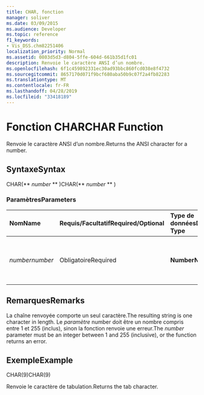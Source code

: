 ```yaml
---
title: CHAR, fonction
manager: soliver
ms.date: 03/09/2015
ms.audience: Developer
ms.topic: reference
f1_keywords:
- Vis_DSS.chm82251406
localization_priority: Normal
ms.assetid: 0803d5d3-d804-5ffe-604d-661b35d1fc01
description: Renvoie le caractère ANSI d’un nombre.
ms.openlocfilehash: 6f1c459892331ec30ad93bbc860fcd038e8f4732
ms.sourcegitcommit: 8657170d071f9bcf680aba50b9c07f2a4fb82283
ms.translationtype: MT
ms.contentlocale: fr-FR
ms.lasthandoff: 04/28/2019
ms.locfileid: "33418189"
---
```

# <a name="char-function"></a><span data-ttu-id="a992d-103">Fonction CHAR</span><span class="sxs-lookup"><span data-stu-id="a992d-103">CHAR Function</span></span>

<span data-ttu-id="a992d-104">Renvoie le caractère ANSI d’un nombre.</span><span class="sxs-lookup"><span data-stu-id="a992d-104">Returns the ANSI character for a number.</span></span>
  
## <a name="syntax"></a><span data-ttu-id="a992d-105">Syntaxe</span><span class="sxs-lookup"><span data-stu-id="a992d-105">Syntax</span></span>

<span data-ttu-id="a992d-106">CHAR(\*\* *number* \*\* )</span><span class="sxs-lookup"><span data-stu-id="a992d-106">CHAR(\*\* *number* \*\* )</span></span> 
  
### <a name="parameters"></a><span data-ttu-id="a992d-107">Paramètres</span><span class="sxs-lookup"><span data-stu-id="a992d-107">Parameters</span></span>

|<span data-ttu-id="a992d-108">**Nom**</span><span class="sxs-lookup"><span data-stu-id="a992d-108">**Name**</span></span>|<span data-ttu-id="a992d-109">**Requis/Facultatif**</span><span class="sxs-lookup"><span data-stu-id="a992d-109">**Required/Optional**</span></span>|<span data-ttu-id="a992d-110">**Type de données**</span><span class="sxs-lookup"><span data-stu-id="a992d-110">**Data Type**</span></span>|<span data-ttu-id="a992d-111">**Description**</span><span class="sxs-lookup"><span data-stu-id="a992d-111">**Description**</span></span>|
|:-----|:-----|:-----|:-----|
| <span data-ttu-id="a992d-112">_number_</span><span class="sxs-lookup"><span data-stu-id="a992d-112">_number_</span></span> <br/> |<span data-ttu-id="a992d-113">Obligatoire</span><span class="sxs-lookup"><span data-stu-id="a992d-113">Required</span></span>  <br/> |<span data-ttu-id="a992d-114">**Number**</span><span class="sxs-lookup"><span data-stu-id="a992d-114">**Number**</span></span> <br/> |<span data-ttu-id="a992d-115">Nombre dont vous souhaitez obtenir le caractère ANSI.</span><span class="sxs-lookup"><span data-stu-id="a992d-115">The number whose ANSI character you want to get.</span></span>  <br/> |
   
## <a name="remarks"></a><span data-ttu-id="a992d-116">Remarques</span><span class="sxs-lookup"><span data-stu-id="a992d-116">Remarks</span></span>

<span data-ttu-id="a992d-117">La chaîne renvoyée comporte un seul caractère.</span><span class="sxs-lookup"><span data-stu-id="a992d-117">The resulting string is one character in length.</span></span> <span data-ttu-id="a992d-118">Le  _paramètre_ number doit être un nombre compris entre 1 et 255 (inclus), sinon la fonction renvoie une erreur.</span><span class="sxs-lookup"><span data-stu-id="a992d-118">The  _number_ parameter must be an integer between 1 and 255 (inclusive), or the function returns an error.</span></span> 
  
## <a name="example"></a><span data-ttu-id="a992d-119">Exemple</span><span class="sxs-lookup"><span data-stu-id="a992d-119">Example</span></span>

<span data-ttu-id="a992d-120">CHAR(9)</span><span class="sxs-lookup"><span data-stu-id="a992d-120">CHAR(9)</span></span> 
  
<span data-ttu-id="a992d-121">Renvoie le caractère de tabulation.</span><span class="sxs-lookup"><span data-stu-id="a992d-121">Returns the tab character.</span></span> 
  

